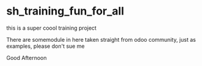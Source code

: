 # sh_training_fun_for_all
this is a super coool training project 

There are somemodule in here taken straight from odoo community, just as examples, please don't sue me

Good Afternoon
